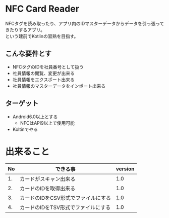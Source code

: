 # NFC Card Reader

NFCタグを読み取ったり、アプリ内のIDマスターデータからデータを引っ張ってきたりするアプリ。  
という建前でKotlinの習熟を目指す。

## こんな要件とす

- NFCタグのIDを社員番号として扱う
- 社員情報の閲覧、変更が出来る
- 社員情報をエクスポート出来る
- 社員情報のマスターデータをインポート出来る

## ターゲット

- Android6.0以上とする
    - NFCはAPI9以上で使用可能
- Koltinでやる

# 出来ること

|No|できる事| version |
| --- | --- | --- |
|1.|カードがスキャン出来る| 1.0 |
|2.|カードのIDを取得出来る| 1.0 |
|3.|カードのIDをCSV形式でファイルにする| 1.0 |
|4.|カードのIDをTSV形式でファイルにする| 1.0 |

